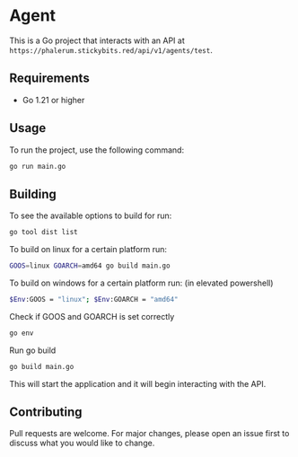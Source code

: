# Agent

This is a Go project that interacts with an API at `https://phalerum.stickybits.red/api/v1/agents/test`.

## Requirements

- Go 1.21 or higher

## Usage

To run the project, use the following command:

```bash
go run main.go
```

## Building

To see the available options to build for run:
```bash
go tool dist list
```

To build on linux for a certain platform run:

```bash
GOOS=linux GOARCH=amd64 go build main.go
```

To build on windows for a certain platform run: (in elevated powershell)
```bash
$Env:GOOS = "linux"; $Env:GOARCH = "amd64"
```
Check if GOOS and GOARCH is set correctly

```bash
go env
```
Run go build

```bash
go build main.go
```

This will start the application and it will begin interacting with the API.

## Contributing

Pull requests are welcome. For major changes, please open an issue first to discuss what you would like to change.
